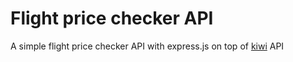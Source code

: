# Flight price checker API
A simple flight price checker API with express.js on top of [kiwi](https://docs.kiwi.com/) API
